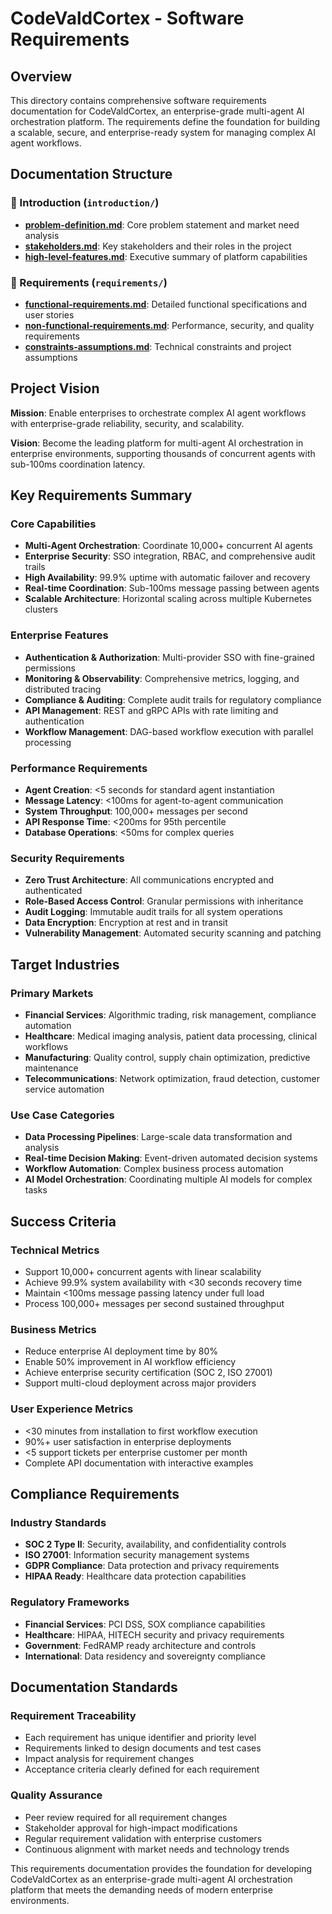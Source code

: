 # CodeValdCortex - Software Requirements

## Overview

This directory contains comprehensive software requirements documentation for CodeValdCortex, an enterprise-grade multi-agent AI orchestration platform. The requirements define the foundation for building a scalable, secure, and enterprise-ready system for managing complex AI agent workflows.

## Documentation Structure

### 📁 Introduction (`introduction/`)
- **[problem-definition.md](introduction/problem-definition.md)**: Core problem statement and market need analysis
- **[stakeholders.md](introduction/stakeholders.md)**: Key stakeholders and their roles in the project
- **[high-level-features.md](introduction/high-level-features.md)**: Executive summary of platform capabilities

### 📁 Requirements (`requirements/`)
- **[functional-requirements.md](requirements/functional-requirements.md)**: Detailed functional specifications and user stories
- **[non-functional-requirements.md](requirements/non-functional-requirements.md)**: Performance, security, and quality requirements
- **[constraints-assumptions.md](requirements/constraints-assumptions.md)**: Technical constraints and project assumptions

## Project Vision

**Mission**: Enable enterprises to orchestrate complex AI agent workflows with enterprise-grade reliability, security, and scalability.

**Vision**: Become the leading platform for multi-agent AI orchestration in enterprise environments, supporting thousands of concurrent agents with sub-100ms coordination latency.

## Key Requirements Summary

### Core Capabilities
- **Multi-Agent Orchestration**: Coordinate 10,000+ concurrent AI agents
- **Enterprise Security**: SSO integration, RBAC, and comprehensive audit trails
- **High Availability**: 99.9% uptime with automatic failover and recovery
- **Real-time Coordination**: Sub-100ms message passing between agents
- **Scalable Architecture**: Horizontal scaling across multiple Kubernetes clusters

### Enterprise Features
- **Authentication & Authorization**: Multi-provider SSO with fine-grained permissions
- **Monitoring & Observability**: Comprehensive metrics, logging, and distributed tracing
- **Compliance & Auditing**: Complete audit trails for regulatory compliance
- **API Management**: REST and gRPC APIs with rate limiting and authentication
- **Workflow Management**: DAG-based workflow execution with parallel processing

### Performance Requirements
- **Agent Creation**: <5 seconds for standard agent instantiation
- **Message Latency**: <100ms for agent-to-agent communication
- **System Throughput**: 100,000+ messages per second
- **API Response Time**: <200ms for 95th percentile
- **Database Operations**: <50ms for complex queries

### Security Requirements
- **Zero Trust Architecture**: All communications encrypted and authenticated
- **Role-Based Access Control**: Granular permissions with inheritance
- **Audit Logging**: Immutable audit trails for all system operations
- **Data Encryption**: Encryption at rest and in transit
- **Vulnerability Management**: Automated security scanning and patching

## Target Industries

### Primary Markets
- **Financial Services**: Algorithmic trading, risk management, compliance automation
- **Healthcare**: Medical imaging analysis, patient data processing, clinical workflows
- **Manufacturing**: Quality control, supply chain optimization, predictive maintenance
- **Telecommunications**: Network optimization, fraud detection, customer service automation

### Use Case Categories
- **Data Processing Pipelines**: Large-scale data transformation and analysis
- **Real-time Decision Making**: Event-driven automated decision systems
- **Workflow Automation**: Complex business process automation
- **AI Model Orchestration**: Coordinating multiple AI models for complex tasks

## Success Criteria

### Technical Metrics
- Support 10,000+ concurrent agents with linear scalability
- Achieve 99.9% system availability with <30 seconds recovery time
- Maintain <100ms message passing latency under full load
- Process 100,000+ messages per second sustained throughput

### Business Metrics
- Reduce enterprise AI deployment time by 80%
- Enable 50% improvement in AI workflow efficiency
- Achieve enterprise security certification (SOC 2, ISO 27001)
- Support multi-cloud deployment across major providers

### User Experience Metrics
- <30 minutes from installation to first workflow execution
- 90%+ user satisfaction in enterprise deployments
- <5 support tickets per enterprise customer per month
- Complete API documentation with interactive examples

## Compliance Requirements

### Industry Standards
- **SOC 2 Type II**: Security, availability, and confidentiality controls
- **ISO 27001**: Information security management systems
- **GDPR Compliance**: Data protection and privacy requirements
- **HIPAA Ready**: Healthcare data protection capabilities

### Regulatory Frameworks
- **Financial Services**: PCI DSS, SOX compliance capabilities
- **Healthcare**: HIPAA, HITECH security and privacy requirements
- **Government**: FedRAMP ready architecture and controls
- **International**: Data residency and sovereignty compliance

## Documentation Standards

### Requirement Traceability
- Each requirement has unique identifier and priority level
- Requirements linked to design documents and test cases
- Impact analysis for requirement changes
- Acceptance criteria clearly defined for each requirement

### Quality Assurance
- Peer review required for all requirement changes
- Stakeholder approval for high-impact modifications
- Regular requirement validation with enterprise customers
- Continuous alignment with market needs and technology trends

This requirements documentation provides the foundation for developing CodeValdCortex as an enterprise-grade multi-agent AI orchestration platform that meets the demanding needs of modern enterprise environments.